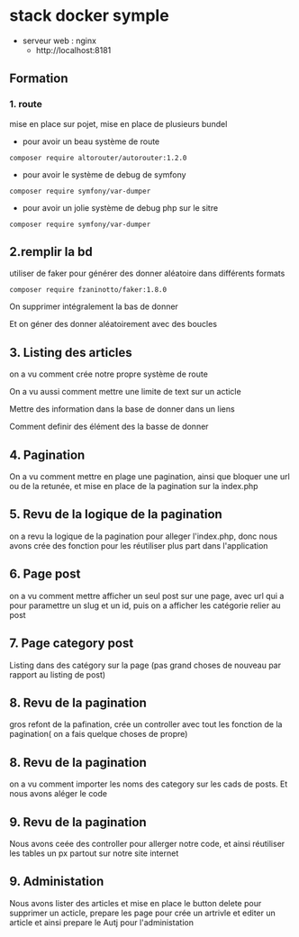 # stack docker symple

- serveur web : nginx 
    - http://localhost:8181
    
 ## Formation 
 
 ### 1. route
 
mise en place sur pojet, mise en place de plusieurs bundel 

- pour avoir un beau système de route 
```
composer require altorouter/autorouter:1.2.0
```
- pour avoir le système de debug de symfony
```
composer require symfony/var-dumper
```
- pour avoir un jolie système de debug php sur le sitre
```
composer require symfony/var-dumper
```

 ## 2.remplir la bd 
 
 utiliser de faker pour générer des donner aléatoire dans différents formats
 
```
composer require fzaninotto/faker:1.8.0
```
On supprimer intégralement la bas de donner 

Et on géner des donner aléatoirement avec des boucles

## 3. Listing des articles

on a vu comment crée notre propre système de route 

On a vu aussi comment mettre une limite de text sur un acticle 

Mettre des information dans la base de donner dans un liens

Comment definir des élément des la basse de donner 


## 4. Pagination

On a vu comment mettre en plage une pagination, ainsi que bloquer une url ou de la retunée, 
et mise en place de la pagination sur la index.php

 
## 5. Revu de la logique de la pagination 

on a revu la logique de la pagination pour alleger l'index.php, donc nous avons crée des fonction 
pour les réutiliser plus part dans l'application
 
## 6. Page post

on a vu comment mettre afficher  un seul post sur une page, avec url qui a pour paramettre 
un slug et un id, puis on a afficher les catégorie relier au post


## 7. Page category post

Listing dans des catégory sur la page (pas grand choses de nouveau par rapport au listing de post)

## 8. Revu de la pagination 

gros refont de la pafination, crée un controller avec tout les fonction de la pagination(
on a fais quelque choses de propre)

## 8. Revu de la pagination 

on a vu comment importer les noms des category sur les cads de posts. Et nous avons aléger le code 


## 9. Revu de la pagination 

Nous avons ceée des controller pour allerger notre code, et ainsi réutiliser les tables un px partout sur notre 
site internet 


## 9. Administation

Nous avons lister des articles et mise en place le button delete pour supprimer un acticle, 
prepare les page pour crée un artrivle et editer un article et ainsi prepare le Autj pour l'administation 